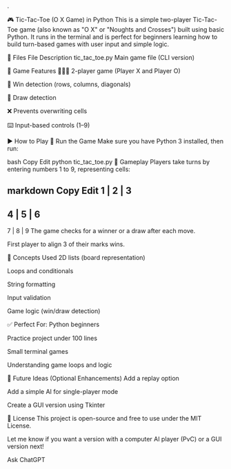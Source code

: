 .

🎮 Tic-Tac-Toe (O X Game) in Python
This is a simple two-player Tic-Tac-Toe game (also known as "O X" or "Noughts and Crosses") built using basic Python. It runs in the terminal and is perfect for beginners learning how to build turn-based games with user input and simple logic.

📁 Files
File	Description
tic_tac_toe.py	Main game file (CLI version)

🧩 Game Features
🧑‍🤝‍🧑 2-player game (Player X and Player O)

🎯 Win detection (rows, columns, diagonals)

🤝 Draw detection

❌ Prevents overwriting cells

⌨️ Input-based controls (1–9)

▶️ How to Play
🔹 Run the Game
Make sure you have Python 3 installed, then run:

bash
Copy
Edit
python tic_tac_toe.py
🔹 Gameplay
Players take turns by entering numbers 1 to 9, representing cells:

markdown
Copy
Edit
 1 | 2 | 3
-----------
 4 | 5 | 6
-----------
 7 | 8 | 9
The game checks for a winner or a draw after each move.

First player to align 3 of their marks wins.

🧠 Concepts Used
2D lists (board representation)

Loops and conditionals

String formatting

Input validation

Game logic (win/draw detection)

✅ Perfect For:
Python beginners

Practice project under 100 lines

Small terminal games

Understanding game loops and logic

🚀 Future Ideas (Optional Enhancements)
Add a replay option

Add a simple AI for single-player mode

Create a GUI version using Tkinter

📜 License
This project is open-source and free to use under the MIT License.

Let me know if you want a version with a computer AI player (PvC) or a GUI version next!




Ask ChatGPT

